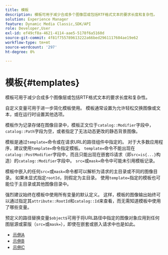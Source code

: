 ```yaml
---
title: 模板
description: 模板可用于减少合成多个图像层或包括RTF格式文本的要求长度和复杂性。
solution: Experience Manager
feature: Dynamic Media Classic,SDK/API
role: Developer,User
exl-id: ef49cf8a-4621-4114-aae5-5178f6a5160d
source-git-commit: 4f81f755789613222a66bed2961117604ae19e62
workflow-type: tm+mt
source-wordcount: '297'
ht-degree: 0%

---
```


# 模板{#templates}

模板可用于减少合成多个图像层或包括RTF格式文本的要求长度和复杂性。

自定义变量可用于进一步简化模板使用。 模板通常设置为允许轻松交换图像或文本，或在运行时设置其他选项。

模板作为记录存储在图像目录中，模板正文位于`catalog::Modifier`字段中，`catalog::Path`字段为空，或者指定了无法动态更改的静态背景图像。

模板是通过`template=`命令或在请求URL的路径组件中指定的。 对于大多数应用程序，建议使用`template=`命令指定模板。 `template=`命令不能出现在`catalog::PostModifier`字段中，而且只能出现在嵌套IS请求（即`src=is{...}`构造）的`catalog::Modifier`字段中。 `src=`或`mask=`命令中可能未引用模板记录。

模板中嵌入的任何`src=`或`mask=`命令都可以解析为请求的主目录或不同的图像目录。 如果未显式指定`rootId`，则假定为主目录。 使用`template=`指定的模板也可能位于主目录或其他图像目录中。

强烈建议始终在模板中使用所有变量的默认定义。 这样，模板的图像输出始终可以通过指定其`attribute::RootId`和`catalog::Id`来查看，而无需知道模板中使用了哪些变量。

预定义的路径替换变量`$object$`可用于将URL路径中指定的图像对象应用到任何图层源或蒙版（`src=`或`mask=`），即使在嵌套或嵌入请求中也是如此。

* [示例A](r-example-a.md)
* [示例B](r-example-b.md)
* [示例C](r-example-c.md)
